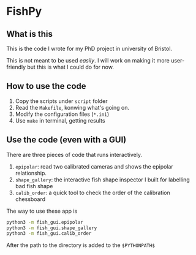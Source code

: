 # FishPy

## What is this

This is the code I wrote for my PhD project in university of Bristol.

This is not meant to be used *easily*. I will work on making it more user-friendly but this is what I could do for now.


## How to use the code

1. Copy the scripts under `script` folder
2. Read the `Makefile`, konwing what's going on.
3. Modify the configuration files (`*.ini`)
4. Use `make` in terminal, getting results

## Use the code (even with a GUI)

There are three pieces of code that runs interactively.

1. `epipolar`: read two calibrated cameras and shows the epipolar relationship.
2. `shape_gallery`: the interactive fish shape inspector I built for labelling bad fish shape
3. `calib_order`: a quick tool to check the order of the calibration chessboard

The way to use these app is

```sh
python3 -m fish_gui.epipolar
python3 -m fish_gui.shape_gallery
python3 -m fish_gui.calib_order
```

After the path to the directory is added to the `$PYTHONPATH$`
